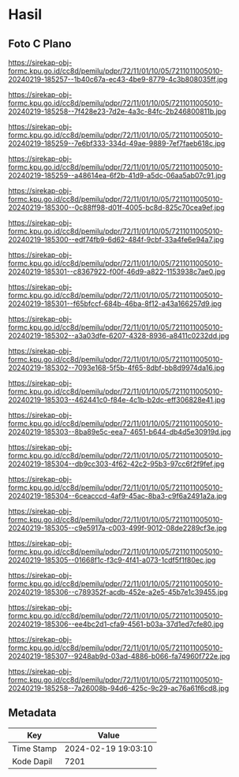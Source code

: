 # Hasil

## Foto C Plano

https://sirekap-obj-formc.kpu.go.id/cc8d/pemilu/pdpr/72/11/01/10/05/7211011005010-20240219-185257--1b40c67a-ec43-4be9-8779-4c3b808035ff.jpg

https://sirekap-obj-formc.kpu.go.id/cc8d/pemilu/pdpr/72/11/01/10/05/7211011005010-20240219-185258--7f428e23-7d2e-4a3c-84fc-2b246800811b.jpg

https://sirekap-obj-formc.kpu.go.id/cc8d/pemilu/pdpr/72/11/01/10/05/7211011005010-20240219-185259--7e6bf333-334d-49ae-9889-7ef7faeb618c.jpg

https://sirekap-obj-formc.kpu.go.id/cc8d/pemilu/pdpr/72/11/01/10/05/7211011005010-20240219-185259--a48614ea-6f2b-41d9-a5dc-06aa5ab07c91.jpg

https://sirekap-obj-formc.kpu.go.id/cc8d/pemilu/pdpr/72/11/01/10/05/7211011005010-20240219-185300--0c88ff98-d01f-4005-bc8d-825c70cea9ef.jpg

https://sirekap-obj-formc.kpu.go.id/cc8d/pemilu/pdpr/72/11/01/10/05/7211011005010-20240219-185300--edf74fb9-6d62-484f-9cbf-33a4fe6e94a7.jpg

https://sirekap-obj-formc.kpu.go.id/cc8d/pemilu/pdpr/72/11/01/10/05/7211011005010-20240219-185301--c8367922-f00f-46d9-a822-1153938c7ae0.jpg

https://sirekap-obj-formc.kpu.go.id/cc8d/pemilu/pdpr/72/11/01/10/05/7211011005010-20240219-185301--f65bfccf-684b-46ba-8f12-a43a166257d9.jpg

https://sirekap-obj-formc.kpu.go.id/cc8d/pemilu/pdpr/72/11/01/10/05/7211011005010-20240219-185302--a3a03dfe-6207-4328-8936-a8411c0232dd.jpg

https://sirekap-obj-formc.kpu.go.id/cc8d/pemilu/pdpr/72/11/01/10/05/7211011005010-20240219-185302--7093e168-5f5b-4f65-8dbf-bb8d9974da16.jpg

https://sirekap-obj-formc.kpu.go.id/cc8d/pemilu/pdpr/72/11/01/10/05/7211011005010-20240219-185303--462441c0-f84e-4c1b-b2dc-eff306828e41.jpg

https://sirekap-obj-formc.kpu.go.id/cc8d/pemilu/pdpr/72/11/01/10/05/7211011005010-20240219-185303--8ba89e5c-eea7-4651-b644-db4d5e30919d.jpg

https://sirekap-obj-formc.kpu.go.id/cc8d/pemilu/pdpr/72/11/01/10/05/7211011005010-20240219-185304--db9cc303-4f62-42c2-95b3-97cc6f2f9fef.jpg

https://sirekap-obj-formc.kpu.go.id/cc8d/pemilu/pdpr/72/11/01/10/05/7211011005010-20240219-185304--6ceacccd-4af9-45ac-8ba3-c9f6a2491a2a.jpg

https://sirekap-obj-formc.kpu.go.id/cc8d/pemilu/pdpr/72/11/01/10/05/7211011005010-20240219-185305--c9e5917a-c003-499f-9012-08de2289cf3e.jpg

https://sirekap-obj-formc.kpu.go.id/cc8d/pemilu/pdpr/72/11/01/10/05/7211011005010-20240219-185305--01668f1c-f3c9-4f41-a073-1cdf5f1f80ec.jpg

https://sirekap-obj-formc.kpu.go.id/cc8d/pemilu/pdpr/72/11/01/10/05/7211011005010-20240219-185306--c789352f-acdb-452e-a2e5-45b7e1c39455.jpg

https://sirekap-obj-formc.kpu.go.id/cc8d/pemilu/pdpr/72/11/01/10/05/7211011005010-20240219-185306--ee4bc2d1-cfa9-4561-b03a-37d1ed7cfe80.jpg

https://sirekap-obj-formc.kpu.go.id/cc8d/pemilu/pdpr/72/11/01/10/05/7211011005010-20240219-185307--9248ab9d-03ad-4886-b066-fa74960f722e.jpg

https://sirekap-obj-formc.kpu.go.id/cc8d/pemilu/pdpr/72/11/01/10/05/7211011005010-20240219-185258--7a26008b-94d6-425c-9c29-ac76a61f6cd8.jpg


## Metadata

| Key        | Value               |
| ---------- | ------------------- |
| Time Stamp | 2024-02-19 19:03:10 |
| Kode Dapil | 7201                |



